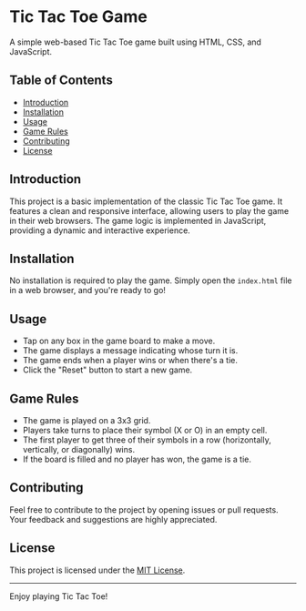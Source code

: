 # Tic Tac Toe Game

A simple web-based Tic Tac Toe game built using HTML, CSS, and JavaScript.

## Table of Contents

- [Introduction](#introduction)
- [Installation](#installation)
- [Usage](#usage)
- [Game Rules](#game-rules)
- [Contributing](#contributing)
- [License](#license)

## Introduction

This project is a basic implementation of the classic Tic Tac Toe game. It features a clean and responsive interface, allowing users to play the game in their web browsers. The game logic is implemented in JavaScript, providing a dynamic and interactive experience.

## Installation

No installation is required to play the game. Simply open the `index.html` file in a web browser, and you're ready to go!

## Usage

- Tap on any box in the game board to make a move.
- The game displays a message indicating whose turn it is.
- The game ends when a player wins or when there's a tie.
- Click the "Reset" button to start a new game.

## Game Rules

- The game is played on a 3x3 grid.
- Players take turns to place their symbol (X or O) in an empty cell.
- The first player to get three of their symbols in a row (horizontally, vertically, or diagonally) wins.
- If the board is filled and no player has won, the game is a tie.

## Contributing

Feel free to contribute to the project by opening issues or pull requests. Your feedback and suggestions are highly appreciated.

## License

This project is licensed under the [MIT License](LICENSE).

---

Enjoy playing Tic Tac Toe!
